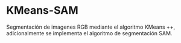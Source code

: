 # KMeans-SAM
Segmentación de imagenes RGB mediante el algoritmo KMeans ++, adicionalmente se implementa el algoritmo de segmentación SAM.
